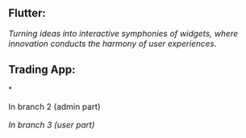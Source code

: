 **<h2>Flutter:</h2>** *<p style="font-size:16px;">Turning ideas into interactive symphonies of widgets, where innovation conducts the harmony of user experiences.</p>*

**<h2>Trading App:</h2>** *<p style="font-size:16px;">In branch 2 (admin part) </p> *<p style="font-size:16px;">In branch 3 (user part) </p>*


